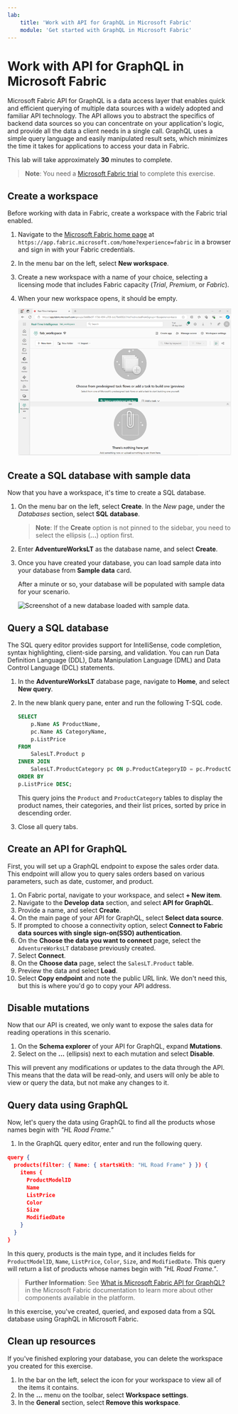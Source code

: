 ```yaml
---
lab:
    title: 'Work with API for GraphQL in Microsoft Fabric'
    module: 'Get started with GraphQL in Microsoft Fabric'
---
```


# Work with API for GraphQL in Microsoft Fabric

Microsoft Fabric API for GraphQL is a data access layer that enables quick and efficient querying of multiple data sources with a widely adopted and familiar API technology. The API allows you to abstract the specifics of backend data sources so you can concentrate on your application's logic, and provide all the data a client needs in a single call. GraphQL uses a simple query language and easily manipulated result sets, which minimizes the time it takes for applications to access your data in Fabric.

This lab will take approximately **30** minutes to complete.

> **Note**: You need a [Microsoft Fabric trial](https://learn.microsoft.com/fabric/get-started/fabric-trial) to complete this exercise.

## Create a workspace

Before working with data in Fabric, create a workspace with the Fabric trial enabled.

1. Navigate to the [Microsoft Fabric home page](https://app.fabric.microsoft.com/home?experience=fabric) at `https://app.fabric.microsoft.com/home?experience=fabric` in a browser and sign in with your Fabric credentials.
1. In the menu bar on the left, select **New workspace**.
1. Create a new workspace with a name of your choice, selecting a licensing mode that includes Fabric capacity (*Trial*, *Premium*, or *Fabric*).
1. When your new workspace opens, it should be empty.

    ![Screenshot of an empty workspace in Fabric.](./Images/new-workspace.png)

## Create a SQL database with sample data

Now that you have a workspace, it's time to create a SQL database.

1. On the menu bar on the left, select **Create**. In the *New* page, under the *Databases* section, select **SQL database**.

    >**Note**: If the **Create** option is not pinned to the sidebar, you need to select the ellipsis (**...**) option first.

1. Enter **AdventureWorksLT** as the database name, and select **Create**.
1. Once you have created your database, you can load sample data into your database from **Sample data** card.

    After a minute or so, your database will be populated with sample data for your scenario.

    ![Screenshot of a new database loaded with sample data.](./Images/sql-database-sample.png)

## Query a SQL database

The SQL query editor provides support for IntelliSense, code completion, syntax highlighting, client-side parsing, and validation. You can run Data Definition Language (DDL), Data Manipulation Language (DML) and Data Control Language (DCL) statements.

1. In the **AdventureWorksLT** database page, navigate to **Home**, and select **New query**.
1. In the new blank query pane, enter and run the following T-SQL code.

    ```sql
    SELECT 
        p.Name AS ProductName,
        pc.Name AS CategoryName,
        p.ListPrice
    FROM 
        SalesLT.Product p
    INNER JOIN 
        SalesLT.ProductCategory pc ON p.ProductCategoryID = pc.ProductCategoryID
    ORDER BY 
    p.ListPrice DESC;
    ```
    
    This query joins the `Product` and `ProductCategory` tables to display the product names, their categories, and their list prices, sorted by price in descending order.

1. Close all query tabs.

## Create an API for GraphQL

First, you will set up a GraphQL endpoint to expose the sales order data. This endpoint will allow you to query sales orders based on various parameters, such as date, customer, and product.

1. On Fabric portal, navigate to your workspace, and select **+ New item**.
1. Navigate to the **Develop data** section, and select **API for GraphQL**.
1. Provide a name, and select **Create**.
1. On the main page of your API for GraphQL, select **Select data source**.
1. If prompted to choose a connectivity option, select **Connect to Fabric data sources with single sign-on(SSO) authentication**.
1. On the **Choose the data you want to connect** page, select the `AdventureWorksLT` database previously created.
1. Select **Connect**.
1. On the **Choose data** page, select the `SalesLT.Product` table. 
1. Preview the data and select **Load**.
1. Select **Copy endpoint** and note the public URL link. We don't need this, but this is where you'd go to copy your API address.

## Disable mutations

Now that our API is created, we only want to expose the sales data for reading operations in this scenario.

1. On the **Schema explorer** of your API for GraphQL, expand **Mutations**.
1. Select on the **...** (ellipsis) next to each mutation and select **Disable**.

This will prevent any modifications or updates to the data through the API. This means that the data will be read-only, and users will only be able to view or query the data, but not make any changes to it.

## Query data using GraphQL

Now, let's query the data using GraphQL to find all the products whose names begin with *"HL Road Frame."*

1. In the GraphQL query editor, enter and run the following query.

```json
query {
  products(filter: { Name: { startsWith: "HL Road Frame" } }) {
    items {
      ProductModelID
      Name
      ListPrice
      Color
      Size
      ModifiedDate
    }
  }
}
```

In this query, products is the main type, and it includes fields for `ProductModelID`, `Name`, `ListPrice`, `Color`, `Size`, and `ModifiedDate`. This query will return a list of products whose names begin with *"HL Road Frame."*.

> **Further Information**: See [What is Microsoft Fabric API for GraphQL?](https://learn.microsoft.com/fabric/data-engineering/api-graphql-overview) in the Microsoft Fabric documentation to learn more about other components available in the platform.

In this exercise, you've created, queried, and exposed data from a SQL database using GraphQL in Microsoft Fabric.

## Clean up resources

If you've finished exploring your database, you can delete the workspace you created for this exercise.

1. In the bar on the left, select the icon for your workspace to view all of the items it contains.
2. In the **...** menu on the toolbar, select **Workspace settings**.
3. In the **General** section, select **Remove this workspace**.

